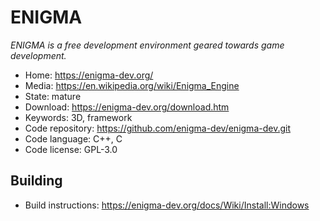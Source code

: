 # ENIGMA

_ENIGMA is a free development environment geared towards game development._

- Home: https://enigma-dev.org/
- Media: https://en.wikipedia.org/wiki/Enigma_Engine
- State: mature
- Download: https://enigma-dev.org/download.htm
- Keywords: 3D, framework
- Code repository: https://github.com/enigma-dev/enigma-dev.git
- Code language: C++, C
- Code license: GPL-3.0

## Building

- Build instructions:  https://enigma-dev.org/docs/Wiki/Install:Windows

